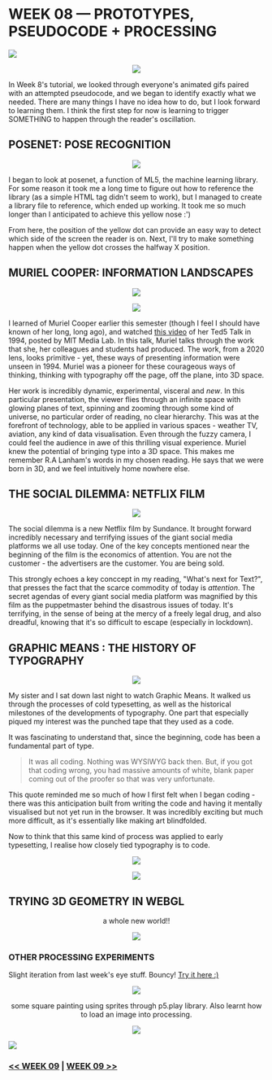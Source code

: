 # WEEK 08 — PROTOTYPES, PSEUDOCODE + PROCESSING

<img src="Pseudocode.jpg">
<p align="center"><img src="prototypefast.gif"></p>

In Week 8's tutorial, we looked through everyone's animated gifs paired with an attempted pseudocode, and we began to identify exactly what we needed. There are many things I have no idea how to do, but I look forward to learning them. I think the first step for now is learning to trigger SOMETHING to happen through  the reader's oscillation.

## POSENET: POSE RECOGNITION
<p align="CENTER"><img src="posenet.gif"></p>

I began to look at posenet, a function of ML5, the machine learning library. For some reason it took me a long time to figure out how to reference the library (as a simple HTML tag didn't seem to work), but I managed to create a library file to reference, which ended up working. It took me so much longer than I anticipated to achieve this yellow nose :')

From here, the position of the yellow dot can provide an easy way to detect which side of the screen the reader is on. Next, I'll try to make something happen when the yellow dot crosses the halfway X position.

## MURIEL COOPER: INFORMATION LANDSCAPES

<p align="center"><img src="Muriel.jpg"></p>
<p align="center"><img src="Murielwithunidentifiedmales.jpg"></p>

I learned of Muriel Cooper earlier this semester (though I feel I should have known of her long, long ago), and watched [this video](https://youtu.be/BhrZHkdc2rU) of her Ted5 Talk in 1994, posted by MIT Media Lab. In this talk, Muriel talks through the work that she, her colleagues and students had produced. The work, from a 2020 lens, looks primitive - yet, these ways of presenting information were unseen in 1994. Muriel was a pioneer for these courageous ways of thinking, thinking with typography off the page, off the plane, into 3D space.

Her work is incredibly dynamic, experimental, visceral and *new*. In this particular presentation, the viewer flies through an infinite space with glowing planes of text, spinning and zooming through some kind of universe, no particular order of reading, no clear hierarchy. This was at the forefront of technology, able to be applied in various spaces - weather TV, aviation, any kind of data visualisation. Even through the fuzzy camera, I could feel the audience in awe of this thrilling visual experience. Muriel knew the potential of bringing type into a 3D space. This makes me remember R.A Lanham's words in my chosen reading. He says that we were born in 3D, and we feel intuitively home nowhere else.

## THE SOCIAL DILEMMA: NETFLIX FILM

<p align="center"><img src="socialdilemma.jpg"></p>

The social dilemma is a new Netflix film by Sundance. It brought forward incredibly necessary and terrifying issues of the giant social media platforms we all use today. One of the key concepts mentioned near the beginning of the film is the economics of attention. You are not the customer - the advertisers are the customer. You are being sold.

This strongly echoes a key conccept in my reading, "What's next for Text?", that presses the fact that the scarce commodity of today is *attention*. The secret agendas of every giant social media platform was magnified by this film as the puppetmaster behind the disastrous issues of today. It's terrifying, in the sense of being at the mercy of a freely legal drug, and also dreadful, knowing that it's so difficult to escape (especially in lockdown).

## GRAPHIC MEANS : THE HISTORY OF TYPOGRAPHY
<p align="center"><img src="graphicmeans.jpg"></p>

My sister and I sat down last night to watch Graphic Means. It walked us through the processes of cold typesetting, as well as the historical milestones of the developments of typography. One part that especially piqued my interest was the punched tape that they used as a code. 

It was fascinating to understand that, since the beginning, code has been a fundamental part of type. 

>It was all coding. Nothing was WYSIWYG back then. But, if you got that coding wrong, you had massive amounts of white, blank paper coming out of the proofer so that was very unfortunate.

This quote reminded me so much of how I first felt when I began coding - there was this anticipation built from writing the code and having it mentally visualised but not yet run in the browser. It was incredibly exciting but much more difficult, as it's essentially like making art blindfolded.

Now to think that this same kind of process was applied to early typesetting, I realise how closely tied typography is to code.

<p align="center"><img src="punchedcard.jpg"></p>
<p align="center"><img src="Screen Shot 2020-10-07 at 5.16.59 PM.jpg"></p>

## TRYING 3D GEOMETRY IN WEBGL
<p align="center">a whole new world!!</p>
<p align="center"><img src="oscillateplane.gif"></p>

### OTHER PROCESSING EXPERIMENTS

Slight iteration from last week's eye stuff. Bouncy! [Try it here :)](https://jackieliiu.github.io/CODEWORDS/Week08/bouncyeyes/bouncingeyes/)

<p align="CENTER"><img src="bounceeyes.gif"></p>
  
<p align="CENTER">some square painting using sprites through p5.play library. Also learnt how to load an image into processing.</p>

<p align="CENTER"><img src="paintingsquares.gif"> </p>

<img src="paintingsquares.jpg">

### [<< WEEK 09](https://jackieliiu.github.io/CODEWORDS/Week09/) | [WEEK 09 >>](https://jackieliiu.github.io/CODEWORDS/Week09/)
